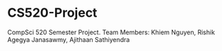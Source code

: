 # CS520-Project
CompSci 520 Semester Project. Team Members: Khiem Nguyen, Rishik Agegya Janasawmy, Ajithaan Sathiyendra
